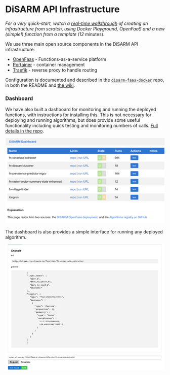 # DiSARM API Infrastructure

_For a very quick-start, watch a_ [_real-time walkthrough_](https://youtu.be/67HUwyt3PoA) _of creating an infrastructure from scratch, using Docker Playground, OpenFaaS and a new \(simple!\) function from a template \(12_ minutes\).

We use three main open source components in the DiSARM API infrastructure:

* [OpenFaas](https://docs.openfaas.com/) - Functions-as-a-service platform
* [Portainer](https://portainer.readthedocs.io) - container management
* [Traefik](https://docs.traefik.io/) - reverse proxy to handle routing

Configuration is documented and described in the [`disarm-faas-docker`](https://github.com/disarm-platform/disarm-faas-docker) repo, in both the README and [the wiki](https://github.com/disarm-platform/disarm-faas-docker/wiki).

### Dashboard

We have also built a dashboard for monitoring and running the deployed functions, with instructions for installing this. This is not necessary for deploying and running algorithms, but does provide some useful functionality including quick testing and monitoring numbers of calls. [Full details in the repo](https://github.com/disarm-platform/disarm-api-dashboard/).

![](../../../.gitbook/assets/screenshot-2020-05-12-at-15.46.43.png)

The dashboard is also provides a simple interface for running any deployed algorithm.

![](../../../.gitbook/assets/screen-shot-2020-05-21-at-3.05.23-pm.png)

